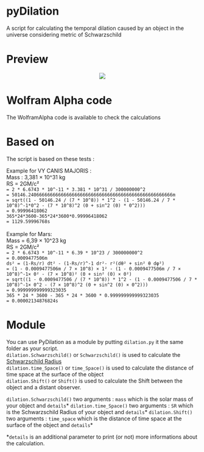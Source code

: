 # pyDilation
A script for calculating the temporal dilation caused by an object in the universe considering metric of Schwarzschild

# Preview
<p align="center"><img src="https://image.prntscr.com/image/TrjmWMcHT7OQoG4ocEavSw.png"/></p>

# Wolfram Alpha code
The WolframAlpha code is available to check the calculations

# Based on
The script is based on these tests : 

Example for VY CANIS MAJORIS : <br/>
Mass : 3,381 × 10^31 kg<br/>
RS = 2GM/c²<br/>
`= 2 * 6.6743 * 10^-11 * 3.381 * 10^31 / 300000000^2`<br/>
`= 50146.24066666666666666666666666666666666666666666666666666m`<br/>
`= sqrt((1 - 50146.24 / (7 * 10^8)) * 1^2 - (1 - 50146.24 / 7 * 10^8)^-1*0^2 - (7 * 10^8)^2 (0 + sin^2 (0) * 0^2)))`<br/>
`= 0.99996418062`<br/>
`365*24*3600-365*24*3600*0.99996418062`<br/>
`= 1129.59996768s`<br/>
<br/>
Example for Mars:<br/>
Mass = 6,39 × 10^23 kg<br/>
RS = 2GM/c²<br/>
`= 2 * 6.6743 * 10^-11 * 6.39 * 10^23 / 300000000^2`<br/>
`= 0.0009477506m`<br/>
`ds² = (1-Rs/r) dt² - (1-Rs/r)^-1 dr²- r²(dθ² + sin² θ dφ²)`<br/>
`= (1 - 0.0009477506m / 7 × 10^8) × 1² - (1 - 0.0009477506m / 7 × 10^8)^-1× 0² - (7 × 10^8)² (0 + sin² (0) × 0²)`<br/>
`= sqrt((1 - 0.0009477506 / (7 * 10^8)) * 1^2 - (1 - 0.0009477506 / 7 * 10^8)^-1× 0^2 - (7 × 10^8)^2 (0 + sin^2 (0) × 0^2)))`<br/>
`= 0.999999999999323035`<br/>
`365 * 24 * 3600 - 365 * 24 * 3600 * 0.999999999999323035`<br/>
`= 0.00002134876824s`<br/>

# Module
You can use PyDilation as a module by putting `dilation.py` it the same folder as your script.<br>
`dilation.Schwarzschild()` or `Schwarzschild()` is used to calculate the <a href="https://en.wikipedia.org/wiki/Schwarzschild_radius">Schwarzschild Radius</a><br>
`dilation.time_Space()` or `time_Space()` is used to calculate the distance of time space at the surface of the object<br>
`dilation.Shift()` or `Shift()` is used to calculate the Shift between the object and a distant observer.

`dilation.Schwarzschild()` two arguments : `mass` which is the solar mass of your object and `details`*
`dilation.time_Space()` two arguments : `SR` which is the Schwarzschild Radius of your object and `details`*
`dilation.Shift()` two arguments : `time_space` which is the distance of time space at the surface of the object and `details`*

*`details` is an additional parameter to print (or not) more informations about the calculation.
